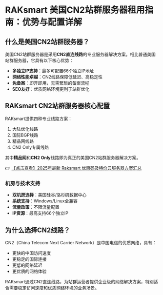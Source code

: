 # RAKsmart 美国CN2站群服务器租用指南：优势与配置详解

## 什么是美国CN2站群服务器？

美国CN2站群服务器是采用**CN2直连线路**的专业服务器解决方案。相比普通美国站群服务器，它具有以下核心优势：

- **多独立IP支持**：最多可配置66个独立IP地址
- **网络性能卓越**：CN2线路保障低延迟、高稳定性
- **免备案**：即开即用，无需繁琐的备案流程
- **SEO友好**：优质网络环境更利于站群优化

## RAKsmart CN2站群服务器核心配置

RAKsmart提供四种专业线路方案：

1. 大陆优化线路
2. 国际BGP线路
3. 精品网线路
4. CN2 Only专属线路

其中**精品网**和**CN2 Only**线路即为真正的美国CN2站群服务器解决方案。

👉 [【点击查看】2025年最新 Raksmart 优惠码及特价云服务器方案汇总](https://bit.ly/raksmart)

### 机房与技术支持

- **双机房选择**：美国硅谷/洛杉矶数据中心
- **系统支持**：Windows/Linux全兼容
- **流量政策**：不限流量配置
- **IP资源**：最高支持66个独立IP

## 为什么选择CN2线路？

CN2（China Telecom Next Carrier Network）是中国电信的优质网络，具有：

- 更快的中国访问速度
- 更稳定的国际连接
- 更低的网络延迟
- 更优质的网络体验

RAKsmart通过CN2直连线路，为站群运营者提供企业级的网络解决方案，特别适合需要稳定访问速度和优质网络环境的业务场景。